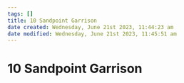 ```yaml
---
tags: []
title: 10 Sandpoint Garrison
date created: Wednesday, June 21st 2023, 11:44:23 am
date modified: Wednesday, June 21st 2023, 11:45:51 am
---
```


# 10 Sandpoint Garrison
